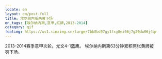 ```yaml
---
locate: en
layout: en/post-full
title: 埃尔纳内斯两黄下场
en_tags: [埃尔纳内斯,意甲,红牌,2013-2014]
category: gif
featimg: https://ws1.sinaimg.cn/large/7bb8bd97gy1fxg0ei66j7g20dw06j4qr.gif
---
```


2013-2014赛季意甲次轮，尤文4-1蓝鹰。
埃尔纳内斯第63分钟累积两张黄牌被罚下场。